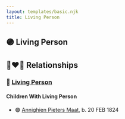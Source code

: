 ```yaml
---
layout: templates/basic.njk
title: Living Person
---
```

## 🟣 Living Person


## 👩‍❤️‍👨 Relationships

### 🔵 [Living Person](/people/7/79488014)

#### Children With Living Person
* 🟣 [Annighien Pieters Maat](/people/7/7249878), b. 20 FEB 1824